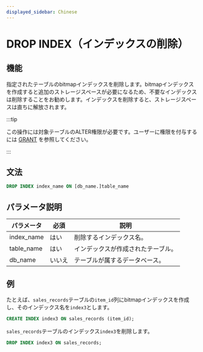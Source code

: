 ```yaml
---
displayed_sidebar: Chinese
---
```


# DROP INDEX（インデックスの削除）

## 機能

指定されたテーブルのbitmapインデックスを削除します。bitmapインデックスを作成すると追加のストレージスペースが必要になるため、不要なインデックスは削除することをお勧めします。インデックスを削除すると、ストレージスペースは直ちに解放されます。

:::tip

この操作には対象テーブルのALTER権限が必要です。ユーザーに権限を付与するには [GRANT](../account-management/GRANT.md) を参照してください。

:::

## 文法

```SQL
DROP INDEX index_name ON [db_name.]table_name
```

## パラメータ説明

| **パラメータ** | **必須** | **説明**               |
| -------------- | -------- | ---------------------- |
| index_name     | はい     | 削除するインデックス名。 |
| table_name     | はい     | インデックスが作成されたテーブル。 |
| db_name        | いいえ   | テーブルが属するデータベース。   |

## 例

たとえば、`sales_records`テーブルの`item_id`列にbitmapインデックスを作成し、そのインデックス名を`index3`とします。

```SQL
CREATE INDEX index3 ON sales_records (item_id);
```

`sales_records`テーブルのインデックス`index3`を削除します。

```SQL
DROP INDEX index3 ON sales_records;
```

